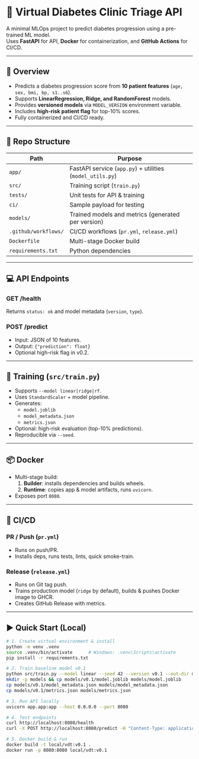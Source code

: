 # 🏥 Virtual Diabetes Clinic Triage API

A minimal MLOps project to predict diabetes progression using a pre-trained ML model.  
Uses **FastAPI** for API, **Docker** for containerization, and **GitHub Actions** for CI/CD.

---

## 🚀 Overview

- Predicts a diabetes progression score from **10 patient features** (`age, sex, bmi, bp, s1..s6`).
- Supports **LinearRegression, Ridge, and RandomForest** models.
- Provides **versioned models** via `MODEL_VERSION` environment variable.
- Includes **high-risk patient flag** for top-10% scores.
- Fully containerized and CI/CD ready.

---

## 📂 Repo Structure

| Path | Purpose |
|------|---------|
| `app/` | FastAPI service (`app.py`) + utilities (`model_utils.py`) |
| `src/` | Training script (`train.py`) |
| `tests/` | Unit tests for API & training |
| `ci/` | Sample payload for testing |
| `models/` | Trained models and metrics (generated per version) |
| `.github/workflows/` | CI/CD workflows (`pr.yml`, `release.yml`) |
| `Dockerfile` | Multi-stage Docker build |
| `requirements.txt` | Python dependencies |

---

## 💻 API Endpoints

### **GET /health**
Returns `status: ok` and model metadata (`version`, `type`).

### **POST /predict**
- Input: JSON of 10 features.
- Output: `{"prediction": float}`
- Optional high-risk flag in v0.2.

---

## 🧠 Training (`src/train.py`)

- Supports `--model linear|ridge|rf`.
- Uses `StandardScaler` + model pipeline.
- Generates:
  - `model.joblib`
  - `model_metadata.json`
  - `metrics.json`
- Optional: high-risk evaluation (top-10% predictions).
- Reproducible via `--seed`.

---

## 📦 Docker

- Multi-stage build:
  1. **Builder**: installs dependencies and builds wheels.
  2. **Runtime**: copies app & model artifacts, runs `uvicorn`.
- Exposes port `8080`.

---

## 🔄 CI/CD

### **PR / Push (`pr.yml`)**
- Runs on push/PR.
- Installs deps, runs tests, lints, quick smoke-train.

### **Release (`release.yml`)**
- Runs on Git tag push.
- Trains production model (`ridge` by default), builds & pushes Docker image to GHCR.
- Creates GitHub Release with metrics.

---

## ▶️ Quick Start (Local)

```bash
# 1. Create virtual environment & install
python -m venv .venv
source .venv/bin/activate      # Windows: .venv\Scripts\activate
pip install -r requirements.txt

# 2. Train baseline model v0.1
python src/train.py --model linear --seed 42 --version v0.1 --out-dir models
mkdir -p models && cp models/v0.1/model.joblib models/model.joblib
cp models/v0.1/model_metadata.json models/model_metadata.json
cp models/v0.1/metrics.json models/metrics.json

# 3. Run API locally
uvicorn app.app:app --host 0.0.0.0 --port 8080

# 4. Test endpoints
curl http://localhost:8080/health
curl -X POST http://localhost:8080/predict -H "Content-Type: application/json" -d @ci/sample_payload.json

# 5. Docker build & run
docker build -t local/vdt:v0.1 .
docker run -p 8080:8080 local/vdt:v0.1

